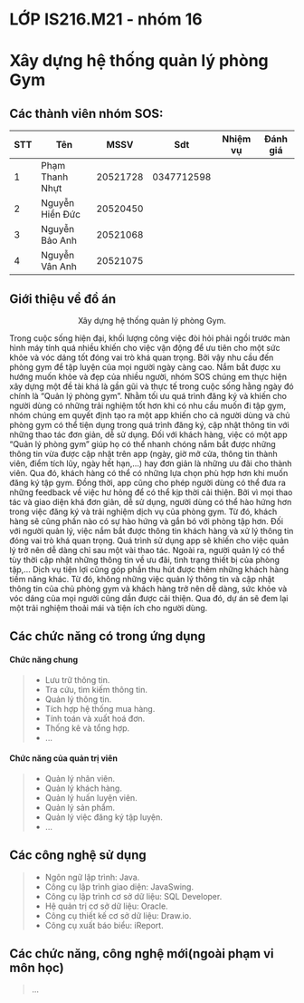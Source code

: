 # LỚP IS216.M21 - nhóm 16
# Xây dựng hệ thống quản lý phòng Gym

## Các thành viên nhóm SOS: 
| STT   | Tên                        | MSSV     | Sdt        | Nhiệm vụ | Đánh giá |
| --- |----------------------------|----------|------------|-----------|----------|
| 1 | Phạm Thanh Nhựt | 20521728 | 0347712598 |           |     |
| 2 | Nguyễn Hiền Đức | 20520450 |  |           |    |
| 3 | Nguyễn Bảo Anh   | 20521068 |  |           |     |
| 4 | Nguyễn Vân Anh   | 20521075|  |           |    |


## Giới thiệu về đồ án
<p align="center">
   Xây dựng hệ thống quản lý phòng Gym.
</p>
        Trong cuộc sống hiện đại, khối lượng công việc đòi hỏi phải ngồi trước màn hình máy tính quá nhiều khiến cho việc vận động để ưu tiên cho một sức khỏe và vóc dáng tốt đóng vai trò khá quan trọng. Bởi vậy nhu cầu đến phòng gym để tập luyện của mọi người ngày càng cao. Nắm bắt được xu hướng muốn khỏe và đẹp của nhiều người, nhóm SOS chúng em thực hiện xây dựng một đề tài khá là gần gũi và thực tế trong cuộc sống hằng ngày đó chính là “Quản lý phòng gym”. 
        Nhằm tối ưu quá trình đăng ký và khiến cho người dùng có những trải nghiệm tốt hơn khi có nhu cầu muốn đi tập gym, nhóm chúng em quyết định tạo ra một app khiến cho cả người dùng và chủ phòng gym có thể tiện dụng trong quá trình đăng ký, cập nhật thông tin với những thao tác đơn giản, dễ sử dụng.
        Đối với khách hàng, việc có một app “Quản lý phòng gym” giúp họ có thể nhanh chóng nắm bắt được những thông tin vừa được cập nhật trên app (ngày, giờ mở cửa, thông tin thành viên, điểm tích lũy, ngày hết hạn,…) hay đơn giản là những ưu đãi cho thành viên. Qua đó, khách hàng có thể có những lựa chọn phù hợp hơn khi muốn đăng ký tập gym. Đồng thời, app cũng cho phép người dùng có thể đưa ra những feedback về việc hư hỏng để có thể kịp thời cải thiện. Bởi vì mọi thao tác và giao diện khá đơn giản, dễ sử dụng, người dùng có thể hào hứng hơn trong việc đăng ký và trải nghiệm dịch vụ của phòng gym. Từ đó, khách hàng sẽ cũng phần nào có sự hào hứng và gắn bó với phòng tập hơn. 
        Đối với người quản lý, việc nắm bắt được thông tin khách hàng và xử lý thông tin đóng vai trò khá quan trọng. Quá trình sử dụng app sẽ khiến cho việc quản lý trở nên dễ dàng chỉ sau một vài thao tác. Ngoài ra, người quản lý có thể tùy thời cập nhật những thông tin về ưu đãi, tình trạng thiết bị của phòng tập,… Dịch vụ tiện lợi cũng góp phần thu hút được thêm những khách hàng tiềm năng khác.
Từ đó, không những việc quản lý thông tin và cập nhật thông tin của chủ phòng gym và khách hàng trở nên dễ dàng, sức khỏe và vóc dáng của mọi người cũng dần được cải thiện. Qua đó, dự án sẽ đem lại một trải nghiệm thoải mái và tiện ích cho người dùng.

</br>

## Các chức năng có trong ứng dụng
#### Chức năng chung
> - Lưu trữ thông tin.
> - Tra cứu, tìm kiếm thông tin.
> - Quản lý thông tin.
> - Tích hợp hệ thống mua hàng.
> - Tính toán và xuất hoá đơn.
> - Thống kê và tổng hợp.
> - ...
#### Chức năng của quản trị viên
> - Quản lý nhân viên.
> - Quản lý khách hàng.
> - Quản lý huấn luyện viên.
> - Quản lý sản phẩm.
> - Quản lý việc đăng ký tập luyện.
> - ...
## Các công nghệ sử dụng
> - Ngôn ngữ lập trình: Java.
> - Công cụ lập trình giao diện: JavaSwing.
> - Công cụ lập trình cơ sở dữ liệu: SQL Developer.
> - Hệ quản trị cơ sở dữ liệu:  Oracle.
> - Công cụ thiết kế cơ sở dữ liệu: Draw.io.
> - Công cụ xuất báo biểu: iReport.
> 
## Các chức năng, công nghệ mới(ngoài phạm vi môn học)
> ...
> 

